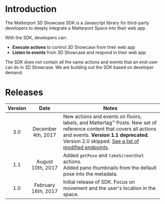 
# Introduction

The Matterport 3D Showcase SDK is a Javascript library for third-party developers to deeply integrate a Matterport Space into their web app.

With the SDK, developers can:

- **Execute actions** to control 3D Showcase from their web app
- **Listen to events** from 3D Showcase and respond in their web app

The SDK does not contain all the same actions and events that an end-user can do in 3D Showcase. We are building out the SDK based on developer demand.


# Releases

 Version | Date | Notes
:-------:|:--------:|-----
3.0 | December 4th, 2017 | New actions and events on floors, labels, and Mattertag™ Posts. New set of reference content that covers all actions and events. **Version 1.1 deprecated.** Version 2.0 skipped. [See a list of modified endpoints](upgrade.html).
1.1 | August 10th, 2017 | Added `getPose` and `takeScreenShot` actions. <br/>Added pano thumbnails from the default pose into the metadata.
1.0 | February 16th, 2017 | Initial release of SDK. Focus on movement and the user's location in the space.
